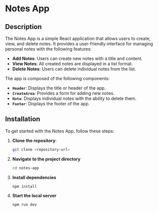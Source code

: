 # Notes App

## Description
The Notes App is a simple React application that allows users to create, view, and delete notes. It provides a user-friendly interface for managing personal notes with the following features:

- **Add Notes**: Users can create new notes with a title and content.
- **View Notes**: All created notes are displayed in a list format.
- **Delete Notes**: Users can delete individual notes from the list.

The app is composed of the following components:
- **`Header`**: Displays the title or header of the app.
- **`CreateArea`**: Provides a form for adding new notes.
- **`Note`**: Displays individual notes with the ability to delete them.
- **`Footer`**: Displays the footer of the app.

## Installation
To get started with the Notes App, follow these steps:

1. **Clone the repository**:
   ```bash
   git clone <repository-url>

2. **Navigate to the project directory**
   ```bash
   cd notes-app
3. **Install dependencies**
   ```bash
   npm install
4. **Start the local server**
   ```bash
   npm run dev
